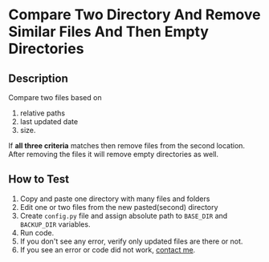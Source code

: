 # Compare Two Directory And Remove Similar Files And Then Empty Directories

## Description

Compare two files based on 
1. relative paths
2. last updated date
3. size.

If **all three criteria** matches then remove files from the second location.
After removing the files it will remove empty directories as well.

## How to Test
1. Copy and paste one directory with many files and folders
2. Edit one or two files from the new pasted(second) directory
3. Create `config.py` file and assign absolute path to `BASE_DIR` and `BACKUP_DIR` variables.
4. Run code.
5. If you don't see any error, verify only updated files are there or not.
6. If you see an error or code did not work, [contact me](https://twitter.com/Sahil_Fruitwala).